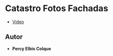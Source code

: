 # Catastro Fotos Fachadas
* [Video](https://youtu.be/aTeeza_NZ0o)

## Autor

* **Percy Elbis Colque**
